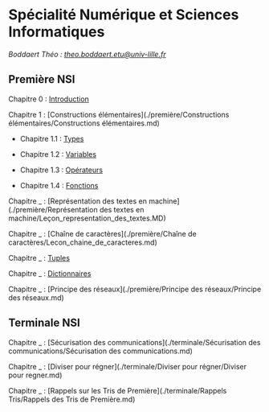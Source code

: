 # Spécialité Numérique et Sciences Informatiques

*Boddaert Théo : theo.boddaert.etu@univ-lille.fr*

## Première NSI

Chapitre 0 : [Introduction](./première/Introduction/Introduction.md)

Chapitre 1 : [Constructions élémentaires](./première/Constructions élémentaires/Constructions élémentaires.md)

- Chapitre 1.1 : [Types](./première/Constructions%20élémentaires/Types.md)

- Chapitre 1.2 : [Variables](./première/Constructions%20élémentaires/Variables.md)

- Chapitre 1.3 : [Opérateurs](./première/Constructions%20élémentaires/Operateurs.md)

- Chapitre 1.4 : [Fonctions](./première/Constructions%20élémentaires/Fonctions.md)

Chapitre _ : [Représentation des textes en machine](./première/Représentation des textes en machine/Leçon_representation_des_textes.MD)

Chapitre _ : [Chaîne de caractères](./première/Chaîne de caractères/Lecon_chaine_de_caracteres.md)

Chapitre _ : [Tuples](./première/Tuples/Tuples.md)

Chapitre _ : [Dictionnaires](./première/Dictionnaires/Dictionnaires.md)

Chapitre _ : [Principe des réseaux](./première/Principe des réseaux/Principe des réseaux.md)

## Terminale NSI

Chapitre _ : [Sécurisation des communications](./terminale/Sécurisation des communications/Sécurisation des communications.md)

Chapitre _ : [Diviser pour régner](./terminale/Diviser pour régner/Diviser pour regner.md)

Chapitre _ : [Rappels sur les Tris de Première](./terminale/Rappels Tris/Rappels des Tris de Première.md)
